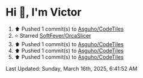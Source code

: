 <h1>Hi 👋, I'm Victor </h1>

<!--RECENT_ACTIVITY:start-->
1. ⬆️ Pushed 1 commit(s) to [Asguho/CodeTiles](https://github.com/Asguho/CodeTiles)<br>
2. ⭐ Starred [SoftFever/OrcaSlicer](https://github.com/SoftFever/OrcaSlicer)<br>
3. ⬆️ Pushed 1 commit(s) to [Asguho/CodeTiles](https://github.com/Asguho/CodeTiles)<br>
4. ⬆️ Pushed 1 commit(s) to [Asguho/CodeTiles](https://github.com/Asguho/CodeTiles)<br>
5. ⬆️ Pushed 1 commit(s) to [Asguho/CodeTiles](https://github.com/Asguho/CodeTiles)<br>
<!--RECENT_ACTIVITY:end-->

<!--RECENT_ACTIVITY:last_update-->
Last Updated: Sunday, March 16th, 2025, 6:41:52 AM
<!--RECENT_ACTIVITY:last_update_end-->
